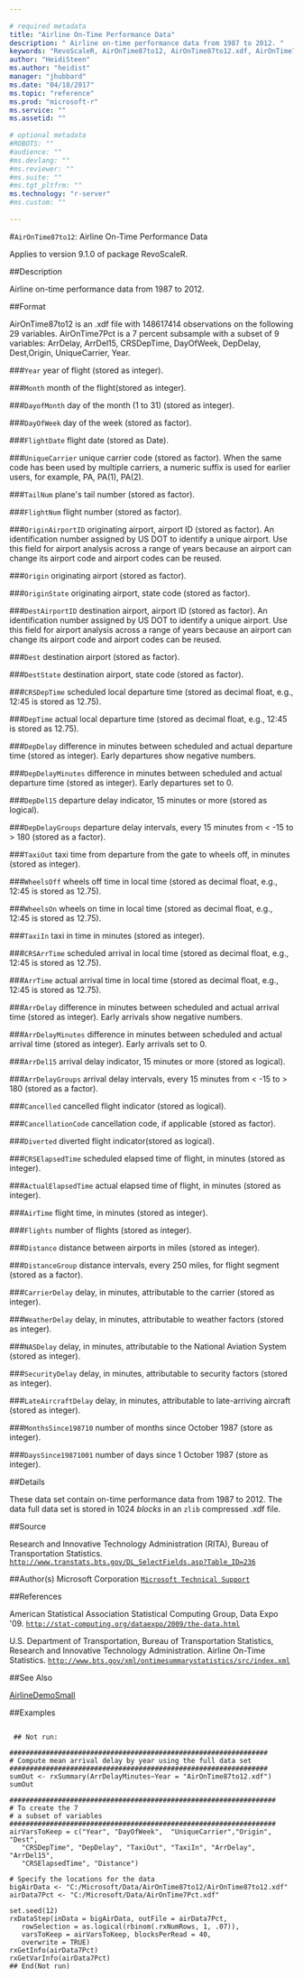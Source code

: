```yaml
--- 
 
# required metadata 
title: "Airline On-Time Performance Data" 
description: " Airline on-time performance data from 1987 to 2012. " 
keywords: "RevoScaleR, AirOnTime87to12, AirOnTime87to12.xdf, AirOnTime7Pct, AirOnTime7Pct.xdf, datasets" 
author: "HeidiSteen"
ms.author: "heidist" 
manager: "jhubbard" 
ms.date: "04/18/2017" 
ms.topic: "reference" 
ms.prod: "microsoft-r" 
ms.service: "" 
ms.assetid: "" 
 
# optional metadata 
#ROBOTS: "" 
#audience: "" 
#ms.devlang: "" 
#ms.reviewer: "" 
#ms.suite: "" 
#ms.tgt_pltfrm: "" 
ms.technology: "r-server" 
#ms.custom: "" 
 
--- 
```

 
 
 
 
 
 
 #`AirOnTime87to12`: Airline On-Time Performance Data

 Applies to version 9.1.0 of package RevoScaleR.
 
 ##Description
 
Airline on-time performance data from 1987 to 2012.
 
 
 ##Format
 
AirOnTime87to12 is an .xdf file with 148617414 observations on the following 29 variables.
AirOnTime7Pct is a 7 percent subsample with a subset of 9 variables: ArrDelay, ArrDel15,
CRSDepTime, DayOfWeek, DepDelay, Dest,Origin, UniqueCarrier, Year.


###`Year`
year of flight (stored as integer).


###`Month`
month of the flight(stored as integer).


###`DayofMonth`
day of the month (1 to 31) (stored as integer).


###`DayOfWeek`
day of the week (stored as factor).


###`FlightDate`
flight date (stored as Date).


###`UniqueCarrier`
unique carrier code (stored as factor).  When the same code has been used by multiple carriers, a numeric suffix is used for earlier users, for example, PA, PA(1), PA(2).


###`TailNum`
plane's tail number (stored as factor).


###`FlightNum`
flight number (stored as factor).


###`OriginAirportID`
originating airport, airport ID (stored as factor).  An identification number assigned by US DOT to identify a unique airport.  Use  this field for airport analysis across a range of years because an airport can  change its airport code and airport codes can be reused.


###`Origin`
originating airport (stored as factor).
 

###`OriginState`
originating airport, state code (stored as factor).
 

###`DestAirportID`
destination airport, airport ID (stored as factor).  An identification number assigned by US DOT to identify a unique airport.  Use  this field for airport analysis across a range of years because an airport can  change its airport code and airport codes can be reused.


###`Dest`
destination airport (stored as factor).


###`DestState`
destination airport, state code (stored as factor).


###`CRSDepTime`
scheduled local departure time (stored as decimal float, e.g., 12:45 is stored as 12.75).


###`DepTime`
actual local departure time (stored as decimal float, e.g., 12:45 is stored as 12.75).


###`DepDelay`
difference in minutes between scheduled and actual departure time (stored as integer). Early departures show negative numbers.


###`DepDelayMinutes`
difference in minutes between scheduled and actual departure time (stored as integer). Early departures set to 0.


###`DepDel15`
departure delay indicator, 15 minutes or more (stored as logical).
 

###`DepDelayGroups`
departure delay intervals, every 15 minutes from < -15 to > 180 (stored as a factor).
 

###`TaxiOut`
taxi time from departure from the gate to wheels off, in minutes (stored as integer).
 

###`WheelsOff`
wheels off time in local time (stored as decimal float, e.g., 12:45 is stored as 12.75).
 

###`WheelsOn`
wheels on time in local time (stored as decimal float, e.g., 12:45 is stored as 12.75).
 

###`TaxiIn`
taxi in time in minutes (stored as integer).
 

###`CRSArrTime`
scheduled arrival in local time (stored as decimal float, e.g., 12:45 is stored as 12.75).


###`ArrTime`
actual arrival time in local time (stored as decimal float, e.g., 12:45 is stored as 12.75).


###`ArrDelay`
difference in minutes between scheduled and   actual arrival time (stored as integer). Early arrivals show negative numbers.


###`ArrDelayMinutes`
difference in minutes between scheduled and   actual arrival time (stored as integer). Early arrivals set to 0.
 

###`ArrDel15`
arrival delay indicator, 15 minutes or more  (stored as logical).


###`ArrDelayGroups`
arrival delay intervals, every 15 minutes from < -15 to > 180 (stored as a factor).
 

###`Cancelled`
cancelled flight indicator (stored as logical).
 

###`CancellationCode`
cancellation code, if applicable (stored as factor).


###`Diverted`
diverted flight indicator(stored as logical).
 

###`CRSElapsedTime`
scheduled elapsed time of flight, in minutes (stored as integer).


###`ActualElapsedTime`
actual elapsed time of flight, in minutes (stored as integer).


###`AirTime`
flight time, in minutes (stored as integer).


###`Flights`
number of flights (stored as integer).


###`Distance`
distance between airports in miles (stored as integer).


###`DistanceGroup`
distance intervals, every 250 miles, for flight segment (stored as a factor).


###`CarrierDelay`
delay, in minutes, attributable to the carrier (stored as integer).


###`WeatherDelay`
delay, in minutes, attributable to weather factors (stored as integer).


###`NASDelay`
delay, in minutes, attributable to the National Aviation System (stored as integer).


###`SecurityDelay`
delay, in minutes, attributable to security factors (stored as integer).


###`LateAircraftDelay`
delay, in minutes, attributable to late-arriving aircraft (stored as integer).


###`MonthsSince198710`
number of months since October 1987 (store as integer).


###`DaysSince19871001`
number of days since 1 October 1987 (store as integer).



 
 
 ##Details
 
These data set contain on-time performance data from 1987 to 2012. The data
full data set is stored in 1024 *blocks* in an `zlib` compressed .xdf file.
 
 
 ##Source
  
Research and Innovative Technology Administration (RITA),
Bureau of Transportation Statistics.
[`http://www.transtats.bts.gov/DL_SelectFields.asp?Table_ID=236`](http://www.transtats.bts.gov/DL_SelectFields.asp?Table_ID=236)

 
 
 ##Author(s)
 Microsoft Corporation [`Microsoft Technical Support`](https://go.microsoft.com/fwlink/?LinkID=698556&clcid=0x409)
 
 
 ##References
 
American Statistical Association Statistical Computing Group, Data Expo '09.
[`http://stat-computing.org/dataexpo/2009/the-data.html`](http://stat-computing.org/dataexpo/2009/the-data.html)


U.S. Department of Transportation, Bureau of Transportation Statistics,
Research and Innovative Technology Administration. Airline On-Time Statistics. 
[`http://www.bts.gov/xml/ontimesummarystatistics/src/index.xml`](http://www.bts.gov/xml/ontimesummarystatistics/src/index.xml)

 
 
 ##See Also
 
[AirlineDemoSmall](airlinedemosmall.md)
   
 ##Examples

 ```
   
  ## Not run:
 
################################################################
# Compute mean arrival delay by year using the full data set
################################################################
sumOut <- rxSummary(ArrDelayMinutes~Year = "AirOnTime87to12.xdf")
sumOut 

##################################################################
# To create the 7
# a subset of variables
##################################################################
airVarsToKeep = c("Year", "DayOfWeek",  "UniqueCarrier","Origin", "Dest", 
    "CRSDepTime", "DepDelay", "TaxiOut", "TaxiIn", "ArrDelay", "ArrDel15", 
    "CRSElapsedTime", "Distance")

# Specify the locations for the data
bigAirData <- "C:/Microsoft/Data/AirOnTime87to12/AirOnTime87to12.xdf"
airData7Pct <- "C:/Microsoft/Data/AirOnTime7Pct.xdf"

set.seed(12)
rxDataStep(inData = bigAirData, outFile = airData7Pct, 
    rowSelection = as.logical(rbinom(.rxNumRows, 1, .07)),
    varsToKeep = airVarsToKeep, blocksPerRead = 40,
    overwrite = TRUE)
rxGetInfo(airData7Pct)
rxGetVarInfo(airData7Pct)
 ## End(Not run) 
  
 
```
 
 
